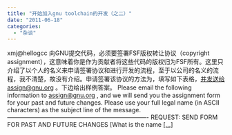 ```yaml
---
title: "开始加入gnu toolchain的开发（之二）"
date: "2011-06-18"
categories: 
  - "杂谈"
---
```


xmj@hellogcc 向GNU提交代码，必须要签署FSF版权转让协议（copyright assignment），这意味着你是作为贡献者将这些代码的版权归为FSF所有。这里只介绍了以个人的名义来申请签署协议和进行开发的流程，至于以公司的名义的流程，我不清楚，故没有介绍。申请签署该协议的方法为，填写如下表格，并发送给assign@gnu.org 。下边给出样例答案。 Please email the following information to assign@gnu.org , and we will send you the assignment form for your past and future changes. Please use your full legal name (in ASCII characters) as the subject line of the message. ———————————————————————- REQUEST: SEND FORM FOR PAST AND FUTURE CHANGES \[What is the name [\[...\]](http://www.hellogcc.org/archives/104)
